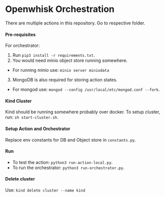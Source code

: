 # Openwhisk Orchestration

There are multiple actions in this repository. Go to respective folder.

#### Pre-requisites

For orchestrator:

1. Run `pip3 install -r requirements.txt`.
2. You would need minio object store running somewhere.

- For running minio use: `minio server miniodata`

3. MongoDB is also required for storing action states.

- For mongod use: `mongod --config /usr/local/etc/mongod.conf --fork`.

#### Kind Cluster

Kind should be running somewhere probably over docker.
To setup cluster, run:
`sh start-cluster.sh`.

#### Setup Action and Orchestrator

Replace env constants for DB and Object store in `constants.py`.

#### Run

- To test the action: `python3 run-action-local.py`.
- To run the orchestrator: `python3 run-orchestrator.py`.

#### Delete cluster

Use: `kind delete cluster --name kind`
